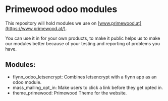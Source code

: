 # Primewood odoo modules

This repository will hold modules we use on [www.primewood.at](https://www.primewood.at/).

You can use it in for your own products, to make it public helps us to make our
modules better because of your testing and reporting of problems you have.

## Modules:

- flynn_odoo_letsencrypt: Combines letsencrypt with a flynn app as an odoo module.
- mass_mailing_opt_in: Make users to click a link before they get opted in.
- theme_primewood: Primewood Theme for the website.

[www.primewood.at]: https://www.primewood.at/

